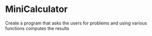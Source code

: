 # MiniCalculator
Create a program that asks the users for problems and using various functions computes the results
